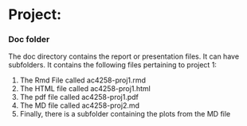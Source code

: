 # Project: 
### Doc folder

The doc directory contains the report or presentation files. It can have subfolders. 
It contains the following files pertaining to project 1:
1. The Rmd File called ac4258-proj1.rmd
2. The HTML file called ac4258-proj1.html
3. The pdf file called ac4258-proj1.pdf
4. The MD file called ac4258-proj2.md
5. Finally, there is a subfolder containing the plots from the MD file
